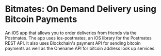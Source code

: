 # Bitmates: On Demand Delivery using Bitcoin Payments

An iOS app that allows you to order deliveries from friends via the Postmates. The app
uses ios-postmates, an iOS library for the Postmates REST API. It also uses Blockchain's payment API
for sending bitcoin payments as well as the Onename API for bitcoin address look up services.

